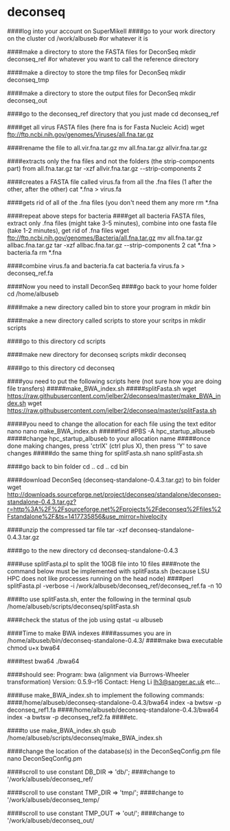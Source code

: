 deconseq
========
####log into your account on SuperMikeII
####go to your work directory on the cluster
    cd /work/albuseb #or whatever it is

####make a directory to store the FASTA files for DeconSeq
    mkdir deconseq_ref #or whatever you want to call the reference directory

####make a directoy to store the tmp files for DeconSeq
    mkdir deconseq_tmp

####make a directory to store the output files for DeconSeq
    mkdir deconseq_out

####go to the deconseq_ref directory that you just made
    cd deconseq_ref

####get all virus FASTA files (here fna is for Fasta Nucleic Acid)
    wget ftp://ftp.ncbi.nih.gov/genomes/Viruses/all.fna.tar.gz

####rename the file to all.vir.fna.tar.gz
    mv all.fna.tar.gz allvir.fna.tar.gz

####extracts only the fna files and not the folders (the strip-components part) from all.fna.tar.gz
    tar -xzf allvir.fna.tar.gz --strip-components 2

####creates a FASTA file called virus.fa from all the .fna files (1 after the other, after the other)
    cat *.fna > virus.fa

####gets rid of all of the .fna files (you don't need them any more
    rm *.fna

####repeat above steps for bacteria
####get all bacteria FASTA files, extract only .fna files (might take 3-5 minutes), combine into one fasta file (take 1-2 minutes), get rid of .fna files
    wget ftp://ftp.ncbi.nih.gov/genomes/Bacteria/all.fna.tar.gz
    mv all.fna.tar.gz allbac.fna.tar.gz
    tar -xzf allbac.fna.tar.gz --strip-components 2
    cat *.fna > bacteria.fa
    rm *.fna

####combine virus.fa and bacteria.fa
    cat bacteria.fa virus.fa > deconseq_ref.fa

####Now you need to install DeconSeq
####go back to your home folder
    cd /home/albuseb

####make a new directory called bin to store your program in
    mkdir bin

####make a new directory called scripts to store your scritps in
    mkdir scripts

####go to this directory
    cd scripts

####make new directory for deconseq scripts
    mkdir deconseq

####go to this directory
    cd deconseq

####you need to put the following scripts here (not sure how you are doing file transfers)
#####make_BWA_index.sh
#####splitFasta.sh
    wget https://raw.githubusercontent.com/jelber2/deconseq/master/make_BWA_index.sh
    wget https://raw.githubusercontent.com/jelber2/deconseq/master/splitFasta.sh

#####you need to change the allocation for each file using the text editor nano
    nano make_BWA_index.sh
#####find #PBS -A hpc_startup_albuseb
#####change hpc_startup_albuseb to your allocation name
#####once done making changes, press 'ctrlX' (ctrl plus X), then press 'Y' to save changes
#####do the same thing for splitFasta.sh
    nano splitFasta.sh


####go back to bin folder
    cd ..
    cd ..
    cd bin

####download DeconSeq (deconseq-standalone-0.4.3.tar.gz) to bin folder
wget http://downloads.sourceforge.net/project/deconseq/standalone/deconseq-standalone-0.4.3.tar.gz?r=http%3A%2F%2Fsourceforge.net%2Fprojects%2Fdeconseq%2Ffiles%2Fstandalone%2F&ts=1417735856&use_mirror=hivelocity

####unzip the compressed tar file
    tar -xzf deconseq-standalone-0.4.3.tar.gz

####go to the new directory
    cd deconseq-standalone-0.4.3

####use splitFasta.pl to split the 10GB file into 10 files
####note the command below must be implemented with splitFasta.sh (because LSU HPC does not like processes running on the head node)
####perl splitFasta.pl -verbose -i /work/albuseb/deconseq_ref/deconseq_ref.fa -n 10

####to use splitFasta.sh, enter the following in the terminal
    qsub /home/albuseb/scripts/deconseq/splitFasta.sh

####check the status of the job using
    qstat -u albuseb

####Time to make BWA indexes
####assumes you are in /home/albuseb/bin/deconseq-standalone-0.4.3/
####make bwa executable
    chmod u+x bwa64

####test bwa64
    ./bwa64

####should see:
    Program: bwa (alignment via Burrows-Wheeler transformation)
    Version: 0.5.9-r16
    Contact: Heng Li <lh3@sanger.ac.uk>
    etc...

####use make_BWA_index.sh to implement the following commands:
####/home/albuseb/deconseq-standalone-0.4.3/bwa64 index -a bwtsw -p deconseq_ref1.fa
####/home/albuseb/deconseq-standalone-0.4.3/bwa64 index -a bwtsw -p deconseq_ref2.fa
####etc.

####to use make_BWA_index.sh
    qsub /home/albuseb/scripts/deconseq/make_BWA_index.sh


####change the location of the database(s) in the DeconSeqConfig.pm file
    nano DeconSeqConfig.pm

####scroll to use constant DB_DIR => 'db/';
####change to '/work/albuseb/deconseq_ref/

####scroll to use constant TMP_DIR => 'tmp/';
####change to '/work/albuseb/deconseq_temp/

####scroll to use constant TMP_OUT => 'out/';
####change to '/work/albuseb/deconseq_out/



